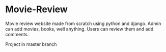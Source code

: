 # Movie-Review
Movie review website made from scratch using python and django. 
Admin can add movies, books, well anything.
Users can review them and add comments. 

Project in master branch
